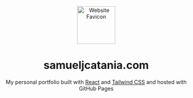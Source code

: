 <div align='center'>
  <img alt='Website Favicon' src='https://user-images.githubusercontent.com/69449284/233753518-b4947389-4619-4b84-a56a-b8537371e376.png' width='100px' />
</div>
<h1 align='center'>
  samueljcatania.com
</h1>
<p align='center'>
  My personal portfolio built with <a href='https://react.dev/' target='_blank'>React</a> and <a href='https://tailwindcss.com/' target='_blank'>Tailwind CSS</a> and hosted with GitHub Pages
</p>
